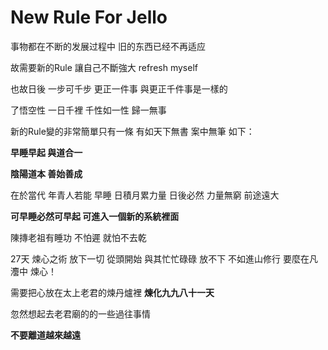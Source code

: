 # New Rule For Jello #

事物都在不断的发展过程中 旧的东西已经不再适应

故需要新的Rule 讓自己不斷強大 refresh myself 

也故日後 一步可千步 更正一件事 與更正千件事是一樣的

了悟空性 一日千裡 千性如一性 歸一無事

新的Rule變的非常簡單只有一條 有如天下無書 案中無筆 如下：



**早睡早起 與道合一**

**陰陽道本 善始善成**


在於當代 年青人若能 早睡 日積月累力量 日後必然 力量無窮 前途遠大

**可早睡必然可早起 可進入一個新的系統裡面**

陳摶老祖有睡功 不怕遲 就怕不去乾

27天 煉心之術 放下一切 從頭開始 與其忙忙碌碌 放不下 不如進山修行 要麼在凡灋中 煉心！

需要把心放在太上老君的煉丹爐裡 **煉化九九八十一天**

忽然想起去老君廟的的一些過往事情

**不要離道越來越遠**
